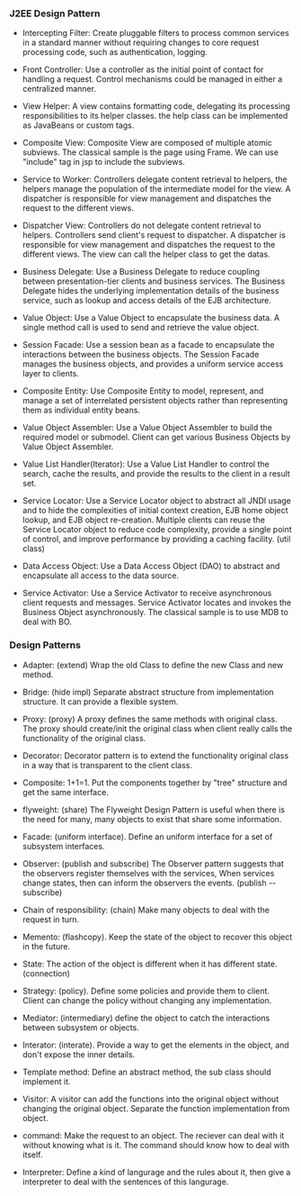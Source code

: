 ### J2EE Design Pattern

* Intercepting Filter:
  Create pluggable filters to process common services in a standard manner without requiring changes to core request processing code, such as authentication, logging.

* Front Controller:
  Use a controller as the initial point of contact for handling a request. Control mechanisms could be managed in either a centralized manner.

* View Helper:
  A view contains formatting code, delegating its processing responsibilities to its helper classes. the help class can be implemented as JavaBeans or custom tags.

* Composite View:
  Composite View are composed of multiple atomic subviews. The classical sample is the page using Frame. We can use "include" tag in jsp to include the subviews.

* Service to Worker:
  Controllers delegate content retrieval to helpers, the helpers manage the population of the intermediate model for the view. A dispatcher is responsible for view management and dispatches the request to the different views.

* Dispatcher View:
  Controllers do not delegate content retrieval to helpers. Controllers send client's request to dispatcher. A dispatcher is responsible for view management and dispatches the request to the different views. The view can call the helper class to get the datas.

* Business Delegate:
  Use a Business Delegate to reduce coupling between presentation-tier clients and business services. The Business Delegate hides the underlying implementation details of the business service, such as lookup and access details of the EJB architecture.

* Value Object:
  Use a Value Object to encapsulate the business data. A single method call is used to send and retrieve the value object.

* Session Facade:
  Use a session bean as a facade to encapsulate the interactions between the business objects. The Session Facade manages the business objects, and provides a uniform service access layer to clients.

* Composite Entity:
  Use Composite Entity to model, represent, and manage a set of interrelated persistent objects rather than representing them as individual entity beans.

* Value Object Assembler:
  Use a Value Object Assembler to build the required model or submodel. Client can get various Business Objects by Value Object Assembler.

* Value List Handler(Iterator):
  Use a Value List Handler to control the search, cache the results, and provide the results to the client in a result set.

* Service Locator:
  Use a Service Locator object to abstract all JNDI usage and to hide the complexities of initial context creation, EJB home object lookup, and EJB object re-creation. Multiple clients can reuse the Service Locator object to reduce code complexity, provide a single point of control, and improve performance by providing a caching facility. (util class)

* Data Access Object:
  Use a Data Access Object (DAO) to abstract and encapsulate all access to the data source.

* Service Activator:
  Use a Service Activator to receive asynchronous client requests and messages. Service Activator locates and invokes the Business Object asynchronously. The classical sample is to use MDB to deal with BO.


### Design Patterns

* Adapter:
  (extend) Wrap the old Class to define the new Class and new method.

* Bridge:
  (hide impl) Separate abstract structure from implementation structure. It can provide a flexible system.

* Proxy:
  (proxy) A proxy defines the same methods with original class. The proxy should create/init the original class when client really calls the functionality of the original class.

* Decorator:
  Decorator pattern is to extend the functionality original class in a way that is transparent to the client class.

* Composite:
  1+1=1. Put the components together by "tree" structure and get the same interface.

* flyweight:
  (share) The Flyweight Design Pattern is useful when there is the need for many, many objects to exist that share some information.

* Facade:
  (uniform interface). Define an uniform interface for a set of subsystem interfaces.

* Observer:
  (publish and subscribe) The Observer pattern suggests that the observers register themselves with the services, When services change states, then can inform the observers the events.  (publish -- subscribe)

* Chain of responsibility:
  (chain) Make many objects to deal with the request in turn.

* Memento:
  (flashcopy). Keep the state of the object to recover this object in the future. 

* State:
  The action of the object is different when it has different state. (connection) 
  
* Strategy:
  (policy).  Define some policies and provide them to client. Client can change the policy without changing any implementation.  

* Mediator:
  (intermediary) define the object to catch the interactions between subsystem or objects.

* Interator:
  (interate).  Provide a way to get the elements in the object, and don't expose the inner details. 

* Template method:
  Define an abstract method, the sub class should implement it.

* Visitor:
  A visitor can add the functions into the original object without changing the original object. Separate the function implementation from object.

* command:
  Make the request to an object. The reciever can deal with it without knowing what is it. The command should know how to deal with itself.

* Interpreter:
  Define a kind of langurage and the rules about it, then give a interpreter to deal with the sentences of this langurage.